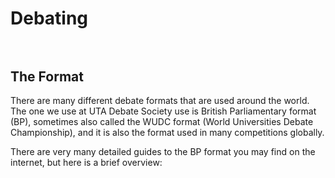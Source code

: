 # Debating<br><br>

## The Format 

There are many different debate formats that are used around the world. The one we use at UTA Debate Society use is British Parliamentary format (BP), sometimes also called the WUDC format (World Universities Debate Championship), and it is also the format used in many competitions globally. 

There are very many detailed guides to the BP format you may find on the internet, but here is a brief overview:
